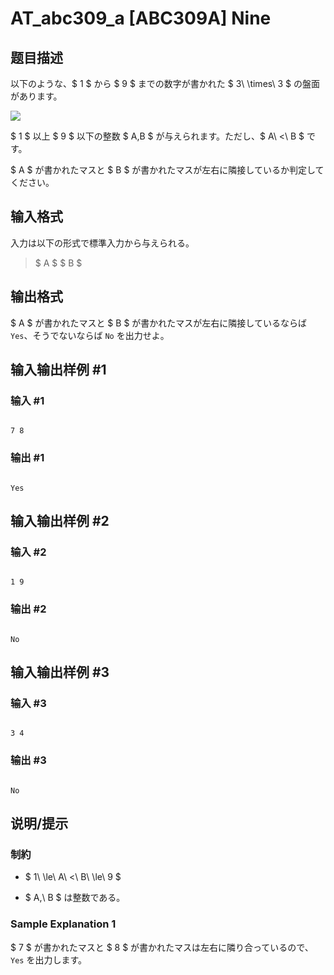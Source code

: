 # AT_abc309_a [ABC309A] Nine

## 题目描述

[problemUrl]: https://atcoder.jp/contests/abc309/tasks/abc309_a

以下のような、$ 1 $ から $ 9 $ までの数字が書かれた $ 3\ \times\ 3 $ の盤面があります。

![](https://cdn.luogu.com.cn/upload/vjudge_pic/AT_abc309_a/d4bf2720bd36c958f02cf76cf2db0a4cc4d5b6c8.png)

$ 1 $ 以上 $ 9 $ 以下の整数 $ A,B $ が与えられます。ただし、$ A\ <\ B $ です。

$ A $ が書かれたマスと $ B $ が書かれたマスが左右に隣接しているか判定してください。

## 输入格式

入力は以下の形式で標準入力から与えられる。

> $ A $ $ B $

## 输出格式

$ A $ が書かれたマスと $ B $ が書かれたマスが左右に隣接しているならば `Yes`、そうでないならば `No` を出力せよ。

## 输入输出样例 #1

### 输入 #1

```
7 8
```

### 输出 #1

```
Yes
```

## 输入输出样例 #2

### 输入 #2

```
1 9
```

### 输出 #2

```
No
```

## 输入输出样例 #3

### 输入 #3

```
3 4
```

### 输出 #3

```
No
```

## 说明/提示

### 制約

- $ 1\ \le\ A\ <\ B\ \le\ 9 $
- $ A,\ B $ は整数である。
 
### Sample Explanation 1

$ 7 $ が書かれたマスと $ 8 $ が書かれたマスは左右に隣り合っているので、`Yes` を出力します。